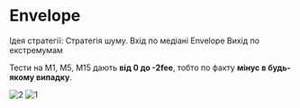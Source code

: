 # Envelope

Ідея стратегії:
Стратегія шуму.
Вхід по медіані Envelope
Вихід по екстремумам

Тести на М1, М5, М15 дають **від 0 до -2fee**, тобто по факту **мінус в будь-якому випадку**.

![2](https://user-images.githubusercontent.com/108072766/216070829-44ce3135-1a4e-4d31-9230-b53eb7748f92.jpg)
![1](https://user-images.githubusercontent.com/108072766/216070839-2eb4f19a-324e-4dea-87b0-04701473c86f.jpg)
